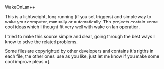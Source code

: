 WakeOnLan++

This is a lightweight, long running (if you set triggers) and simple way to wake your computer, manually or automatically. This projects contain some cool ideas which I thought fit very well with wake on lan operation.

I tried to make this source simple and clear, going through the best ways I know to solve the related problems.

Some files are copyrighted by other developers and contains it's rigths in each file, the other ones, use as you like, just let me know if you make some cool improve pleas =].
